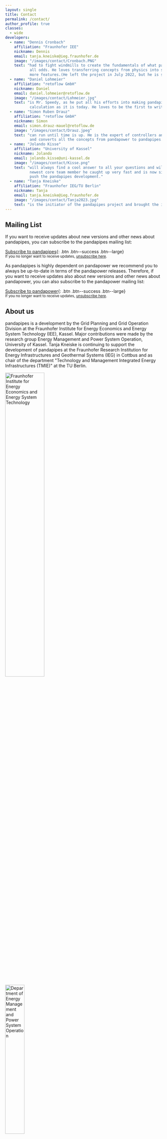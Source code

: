 ```yaml
---
layout: single
title: Contact
permalink: /contact/
author_profile: true
classes:
  - wide
developers:
  - name: "Dennis Cronbach"
    affiliation: "Fraunhofer IEE"
    nickname: Dennis
    email: tanja.kneiske@ieg.fraunhofer.de
    image: "/images/contact/Cronbach.PNG"
    text: "had to fight windmills to create the fundamentals of what pandapipes is today - against 
           all odds. He loves transferring concepts from physics into software to unlock more and 
           more features.(He left the project in July 2022, but he is still with us in spirit. Thank you for the great work you did!)"
  - name: "Daniel Lohmeier"
    affiliation: "retoflow GmbH"
    nickname: Daniel
    email: daniel.lohmeier@retoflow.de
    image: "/images/contact/Lohmeier.jpg"
    text: "is Mr. Speedy, as he put all his efforts into making pandapipes as performant in its 
           calculation as it is today. He loves to be the first to write new and clean code."
  - name: "Simon Ruben Drauz"
    affiliation: "retoflow GmbH"
    nickname: Simon
    email: simon.drauz-mauel@retoflow.de
    image: "/images/contact/Drauz.jpeg"
    text: "can run until time is up. He is the expert of controllers and time series calculations 
           and converts all the concepts from pandapower to pandapipes."
  - name: "Jolando Kisse"
    affiliation: "University of Kassel"
    nickname: Jolando
    email: jolando.kisse@uni-kassel.de
    image: "/images/contact/Kisse.png"
    text: "will always find a cool answer to all your questions and will never give up on it. As our
           newest core team member he caught up very fast and is now sitting in the drivers seat to 
           push the pandapipes development."
  - name: "Tanja Kneiske"
    affiliation: "Fraunhofer IEG/TU Berlin"
    nickname: Tanja
    email: tanja.kneiske@ieg.fraunhofer.de
    image: "/images/contact/Tanja2023.jpg"
    text: "is the initiator of the pandapipes project and brought the idea to life through her team. She is now the coordinator of the pandapipes development."
---
```

<p></p>

## Mailing List <a name="list"></a>
If you want to receive updates about new versions and other news about pandapipes, you can subscribe to the pandapipes mailing list:

[<i class='fas fa-envelope'></i> Subscribe to pandapipes](mailto:sympa@fraunhofer.de?subject=subscribe%20pandapipes){: .btn .btn--success .btn--large}<br>
<small>If you no longer want to receive updates, <a href="mailto:sympa@fraunhofer.de?subject=unsubscribe%20pandapipes">unsubscribe here</a>.</small>

As pandapipes is highly dependent on pandapower we recommend you to always be up-to-date in terms of the pandapower releases.
Therefore, if you want to receive updates also about new versions and other news about pandapower, you can also subscribe to the pandapower mailing list:

[<i class='fas fa-envelope'></i> Subscribe to pandapower](mailto:sympa@fraunhofer.de?subject=subscribe%20pandapower){: .btn .btn--success .btn--large}<br>
<small>If you no longer want to receive updates, <a href="mailto:sympa@fraunhofer.de?subject=unsubscribe%20pandapower">unsubscribe here</a>.</small>


## About us

pandapipes is a development by the Grid Planning and Grid Operation Division at the Fraunhofer Institute for Energy Economics and Energy System Technology (IEE), Kassel. Major contributions were made by the research group Energy Management and Power System Operation, University of Kassel. Tanja Kneiske is continuing to support the development of pandapipes at the Fraunhofer Research Institution for Energy Infrastructures and Geothermal Systems (IEG) in Cottbus and as chair of the department "Technology and Management Integrated Energy Infrastructures (TMIE)" at the TU Berlin.


[<img src="{{ site.url }}{{ site.baseurl }}/images/contact/Logo_Fraunhofer_IEE.png" alt="Fraunhofer Institute for Energy Economics and Energy System Technology" width="50%">](https://www.iee.fraunhofer.de/en.html)

[<img src="{{ site.url }}{{ site.baseurl }}/images/contact/Logo_e2n.png" alt="Department of Energy Management and Power System Operation" width="35%">](https://www.uni-kassel.de/eecs/en/faculties/energy-management-and-power-system-operation/home)



## Who we are

And these are some of the people behind pandapipes:

<div class="authors">
  {% for developer in page.developers %}
    <p>
    <img style="padding:2px 2px 2px 2px;  margin-right: 15px" src="{{ developer.image | relative_url }}" width="120" align="left"/> 
    <span style="margin-top: -5px; display:inline-block; max-width:500px;">
        <b>{{ developer.name }}</b> ({{ developer.affiliation }}) {{ developer.text }} <br>
        <a href="mailto:{{developer.email}}">Contact {{developer.nickname}}</a> 
    </span>
    <BR CLEAR="left"/> 
    </p>
  {% endfor %}
</div>

[See full list of authors and contributors](https://pandapipes.readthedocs.io/en/latest/about/authors.html){: .btn .btn--success .btn--large}

## Impressum - Legal Notice

### Address

Fraunhofer Institute for Energy Economics and Energy System Technology IEE<br>
Grid Planning and Grid Operation Division<br>
Joseph-Beys-Str.8<br>
34117 Kassel<br>

### Copyright und Liability 

The layout of the homepage, the graphics it contains, as well as the collection of documents are protected by copyright. Reproduction of these pages is authorized exclusively for personal use, no alterations are permitted, and any reproduced material may not be disseminated or displayed in public. All individual documents are likewise protected by copyright. All information on this server is provided without guarantee as to its accuracy. Under no circumstances will liability be assumed for loss or damage sustained through use of the information provided. Despite thorough control we do not take liability upon the content and correctness of external links. The operators respectively the authors are solely responsible for the linked websites and publications. 
